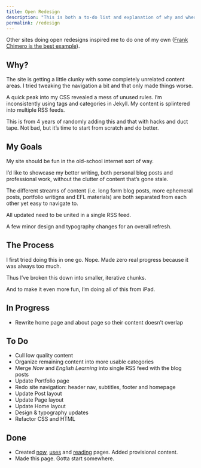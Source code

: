 ```yaml
---
title: Open Redesign
description: "This is both a to-do list and explanation of why and where my site redesign is going."  
permalink: /redesign
--- 
```


Other sites doing open redesigns inspired me to do one of my own ([Frank Chimero is the best example](https://frankchimero.com/blog/2019/redesign/)).

## Why? 

The site is getting a little clunky with some completely unrelated content areas. I tried tweaking the navigation a bit and that only made things worse. 

A quick peak into my CSS revealed a mess of unused rules. I’m inconsistently using tags and categories in Jekyll. My content is splintered into multiple RSS feeds. 

This is from 4 years of randomly adding this and that with hacks and duct tape. Not bad, but it’s time to start from scratch and do better. 

## My Goals

My site should be fun in the old-school internet sort of way.

I’d like to showcase my better writing, both personal blog posts and professional work, without the clutter of content that’s gone stale. 

The different streams of content (i.e. long form blog posts, more ephemeral posts, portfolio writigns and EFL materials) are both separated from each other yet easy to navigate to. 

All updated need to be united in a single RSS feed. 

A few minor design and typography changes for an overall refresh. 

## The Process 

I first tried doing this in one go. Nope. Made zero real progress because it was always too much. 

Thus I’ve broken this down into smaller, iterative chunks.

And to make it even more fun, I’m doing all of this from iPad. 


## In Progress 

- Rewrite home page and about page so their content doesn’t overlap 

## To Do 

- Cull low quality content
- Organize remaining content into more usable categories
- Merge *Now* and *English Learning* into single RSS feed with the blog posts
- Update Portfolio page 
- Redo site navigation: header nav, subtitles, footer and homepage
- Update Post layout 
- Update Page layout 
- Update Home layout 
- Design & typography updates
- Refactor CSS and HTML 

## Done 

- Created [now](/now), [uses](/uses) and [reading](/reading) pages. Added provisional content.   
- Made this page. Gotta start somewhere.